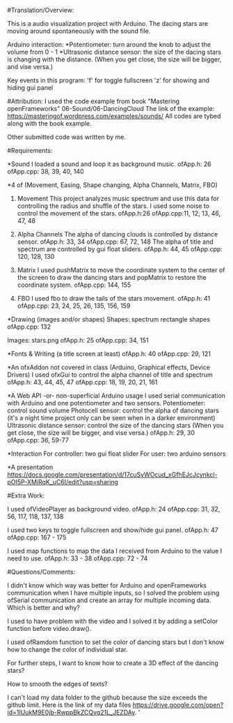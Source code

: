 #Translation/Overview:

This is a audio visualization project with Arduino. The dacing stars are moving around spontaneously with the sound file.

Arduino interaction:
*Potentiometer: turn around the knob to adjust the volume from 0 - 1
*Ultrasonic distance sensor: the size of the dacing stars is changing with the distance. (When you get close, the size will be bigger, and vise versa.)

Key events in this program:
'f' for toggle fullscreen
'z' for showing and hiding gui panel


#Attribution:
I used the code example from book "Mastering openFrameworks" 06-Sound/06-DancingCloud
The link of the example: https://masteringof.wordpress.com/examples/sounds/
All codes are tybed along with the book example.

Other submitted code was written by me.


#Requirements: 

*Sound
I loaded a sound and loop it as background music.
ofApp.h: 26
ofApp.cpp: 38, 39, 40, 140

*4 of (Movement, Easing, Shape changing, Alpha Channels, Matrix, FBO)
1. Movement
This project analyzes music spectrum and use this data for controlling the radius and shuffle of the stars.
I used some noise to control the movement of the stars.
ofApp.h:26
ofApp.cpp:11, 12, 13, 46, 47, 48

2. Alpha Channels
The alpha of dancing clouds is controlled by distance sensor.
ofApp.h: 33, 34
ofApp.cpp: 67, 72, 148
The alpha of title and spectrum are controlled by gui float sliders.
ofApp.h: 44, 45
ofApp.cpp: 120, 128, 130

3. Matrix
I used pushMatrix to move the coordinate system to the center of the screen to draw the dancing stars and popMatrix to restore the coordinate system.
ofApp.cpp: 144, 155

4. FBO
I used fbo to draw the tails of the stars movement.
ofApp.h: 41
ofApp.cpp: 23, 24, 25, 26, 135, 156, 159


*Drawing (images and/or shapes)
Shapes: spectrum rectangle shapes
ofApp.cpp: 132

Images: stars.png
ofApp.h: 25
ofApp.cpp: 34, 151

*Fonts & Writing (a title screen at least)
ofApp.h: 40
ofApp.cpp: 29, 121

*An ofxAddon not covered in class  (Arduino, Graphical effects, Device Drivers)
I used ofxGui to control the alpha channel of title and spectrum
ofApp.h: 43, 44, 45, 47
ofApp.cpp: 18, 19, 20, 21, 161

*A Web API -or- non-superficial Arduino usage 
I used serial communication with Arduino and one potentiometer and two sensors.
Potentiometer: control sound volume
Photocell sensor: control the alpha of dancing stars (it's a night time project only can be seen when in a darker environment)
Ultrasonic distance sensor: control the size of the dancing stars (When you get close, the size will be bigger, and vise versa.)
ofApp.h: 29, 30
ofApp.cpp: 36, 59-77

*Interaction
For controller: two gui float slider
For user: two arduino sensors

*A presentation
https://docs.google.com/presentation/d/17cuSvWOcud_xGfhEJcJcynkcl-pOI5P-XMiRqK_uC6I/edit?usp=sharing



#Extra Work:

I used ofVideoPlayer as background video.
ofApp.h: 24
ofApp.cpp: 31, 32, 56, 117, 118, 137, 138

I used two keys to toggle fullscreen and show/hide gui panel.
ofApp.h: 47
ofApp.cpp: 167 - 175

I used map functions to map the data I received from Arduino to the value I need to use.
ofApp.h: 33 - 38
ofApp.cpp: 72 - 74


#Questions/Comments:

I didn't know which way was better for Arduino and openFrameworks communication when I have multiple inputs, so I solved the problem using ofSerial communication and create an array for multiple incoming data.  Which is better and why?

I used to have problem with the video and I solved it by adding a setColor function before video.draw().

I used ofRamdom function to set the color of dancing stars but I don't know how to change the color of individual star.

For further steps, I want to know how to create a 3D effect of the dancing stars?

How to smooth the edges of texts?

I can't load my data folder to the github because the size exceeds the github limit. Here is the link of my data files https://drive.google.com/open?id=1IUukM9E0jb-RwppBkZCQvq21L_JEZDAy. '
